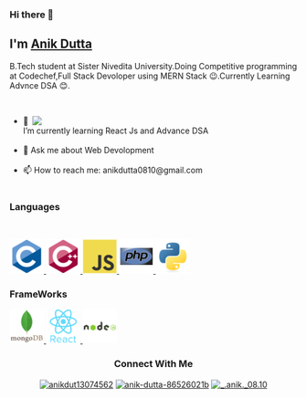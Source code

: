 ### Hi there 👋
<h2 align="left">I'm <a href="https://www.linkedin.com/in/anik-dutta-86526021b/">Anik Dutta</a></h2>
<p>B.Tech student at Sister Nivedita University.Doing Competitive programming at Codechef,Full Stack Devoloper using MERN Stack 😉.Currently Learning Advnce DSA 😊.</p>
<br/>
<p1>
 <div class="head">
  <img align="right" style="width:29rem" src ="https://camo.githubusercontent.com/6607041227d81f650340ff070cc2843518acad359b57e5bb054a9fb7127aa041/68747470733a2f2f63646e2e6472696262626c652e636f6d2f75736572732f323634363432332f73637265656e73686f74732f353530373139362f636f6d70757465722e676966">
<ul line-height="3">
 <li>🌱 I’m currently learning React Js and Advance DSA<br/><br/>
 <li>💬 Ask me about Web Devolopment <br/><br/>
 <li>📫 How to reach me: anikdutta0810@gmail.com <br/><br/>
 </ul>
</p1>
 </div>
 

<h3 align="left">Languages</h3>
<br/>
<p align="left"> <a href="https://www.cprogramming.com/" target="_blank" rel="noreferrer"> <img src="https://raw.githubusercontent.com/devicons/devicon/master/icons/c/c-original.svg" alt="c" width="60" height="60" padding="2rem"/> </a> 
 <a href="https://www.w3schools.com/cpp/" target="_blank" rel="noreferrer"> <img src="https://raw.githubusercontent.com/devicons/devicon/master/icons/cplusplus/cplusplus-original.svg" alt="cplusplus" width="60" height="60" padding="2rem"/> </a> 
 <a href="https://developer.mozilla.org/en-US/docs/Web/JavaScript" target="_blank" rel="noreferrer"> <img src="https://raw.githubusercontent.com/devicons/devicon/master/icons/javascript/javascript-original.svg" alt="javascript" width="60" height="60" padding="2rem" /> </a>
 <a href="https://www.php.net" target="_blank" rel="noreferrer"> <img src="https://raw.githubusercontent.com/devicons/devicon/master/icons/php/php-original.svg" alt="php" width="60" height="60" padding="2rem"/> </a> 
 <a href="https://www.python.org" target="_blank" rel="noreferrer"> <img src="https://raw.githubusercontent.com/devicons/devicon/master/icons/python/python-original.svg" alt="python" width="60" height="60" padding="2rem"/> </a> </p>
 
 
 <h3 align="left">FrameWorks</h3>
 <p align="left">
 <a href="https://www.mongodb.com/" target="_blank" rel="noreferrer"> <img src="https://raw.githubusercontent.com/devicons/devicon/master/icons/mongodb/mongodb-original-wordmark.svg" alt="mongodb" width="60" height="60" padding-right="4rem"/> </a>
 <a href="https://reactjs.org/" target="_blank" rel="noreferrer"> <img src="https://raw.githubusercontent.com/devicons/devicon/master/icons/react/react-original-wordmark.svg" alt="react" width="60" height="60" padding-right="4rem"/> 
 <a href="https://nodejs.org" target="_blank" rel="noreferrer"> <img src="https://raw.githubusercontent.com/devicons/devicon/master/icons/nodejs/nodejs-original-wordmark.svg" alt="nodejs" width="60" height="60" padding-right="4rem"/> </a> </a>
</p>

<h3 align="center">Connect With Me</h3>
<p align="center"><a href="https://twitter.com/anikdut13074562" target="blank"><img align="center" src="https://raw.githubusercontent.com/rahuldkjain/github-profile-readme-generator/master/src/images/icons/Social/twitter.svg" alt="anikdut13074562" height="35" width="45" /></a>
<a href="https://linkedin.com/in/anik-dutta-86526021b" target="blank"><img align="center" src="https://raw.githubusercontent.com/rahuldkjain/github-profile-readme-generator/master/src/images/icons/Social/linked-in-alt.svg" alt="anik-dutta-86526021b" height="35" width="45" /></a>
<a href="https://instagram.com/_.anik._08.10" target="blank"><img align="center" src="https://raw.githubusercontent.com/rahuldkjain/github-profile-readme-generator/master/src/images/icons/Social/instagram.svg" alt="_.anik._08.10" height="35" width="45" /></a>
</p>
 
